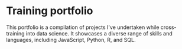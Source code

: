 # Training portfolio
This portfolio is a compilation of projects I've undertaken while cross-training into data science. It showcases a diverse range of skills and languages, including JavaScript, Python, R, and SQL.
